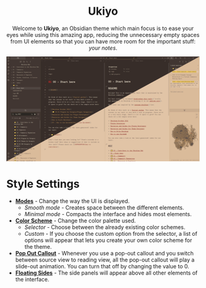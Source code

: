 <h1 align=center>Ukiyo</h1>

<p align=center>Welcome to <b>Ukiyo</b>, an Obsidian theme which main focus is to ease your eyes while using this amazing app, reducing the unnecessary empty spaces from UI elements so that you can have more room for the important stuff: <i>your notes</i>.</p>

![](https://raw.githubusercontent.com/kinmury/obsidian-ukiyo/main/Showcase.png)

# Style Settings

- **[Modes](https://github.com/kinmury/obsidian-ukiyo/blob/main/docs/modes.md)** - Change the way the UI is displayed.
	- _Smooth mode_ - Creates space between the different elements.
 	- _Minimal mode_ - Compacts the interface and hides most elements.
- **[Color Scheme](https://github.com/kinmury/obsidian-ukiyo/blob/main/docs/color-scheme.md)** - Change the color palette used.
	- _Selector_ - Choose between the already existing color schemes.
 	- _Custom_ - If you choose the custom option from the selector, a list of options will appear that lets you create your own color scheme for the theme.
- **[Pop Out Callout](https://github.com/kinmury/obsidian-ukiyo/blob/main/docs/custom-callouts.md)** - Whenever you use a pop-out callout and you switch between source view to reading view, all the pop-out callout will play a slide-out animation. You can turn that off by changing the value to 0.
- **[Floating Sides](https://github.com/kinmury/obsidian-ukiyo/blob/main/docs/floating-sides.md)** - The side panels will appear above all other elements of the interface.
